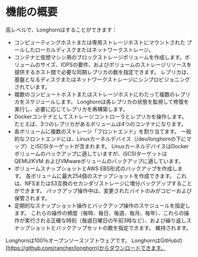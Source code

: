 # 機能の概要

高レベルで、Longhornはすることができます：

- コンピューティングホストまたは専用ストレージホストにマウントされた プールしたローカルディスクまたはネットワークストレージ。
- コンテナと仮想マシン用のブロックストレージボリュームを作成します。ボリュームのサイズ、IOPSの要件、およびボリュームのストレージリソースを提供するホスト間で必要な同期レプリカの数を指定できます。
レプリカは、基盤となるディスクまたはネットワークストレージにシンプロビジョニングされています。
- 複数のコンピュートホストまたはストレージホストにわたって複数のレプリカをスケジュールします。
Longhornは各レプリカの状態を監視して修復を実行し、必要に応じてレプリカを再構築します。
- Dockerコンテナとしてストレージコントローラとレプリカを操作します。
たとえば、3つのレプリカがあるボリュームは4つのコンテナになります。
- 各ボリュームに複数のストレージ「フロントエンド」を割り当てます。
一般的なフロントエンドには、Linuxカーネルデバイス（/dev/longhornの下にマップ）とiSCSIターゲットが含まれます。
LinuxカーネルデバイスはDockerボリュームのバックアップに適していますが、iSCSIターゲットは QEMU/KVM およびVMwareボリュームのバックアップに適しています。
- ボリュームスナップショットとAWS EBS形式のバックアップを作成します。
各ボリュームに最大254個のスナップショットを作成できます。
これは、NFSまたはS3互換のセカンダリストレージに増分バックアップすることができます。
バックアップ操作中は、変更されたバイトのみがコピーおよび保管されます。
- 定期的なスナップショット操作とバックアップ操作のスケジュールを指定します。
これらの操作の頻度（毎時、毎日、毎週、毎月、毎年）、これらの操作が実行される正確な時刻（毎週日曜日の午前3時など）、および繰り返しスナップショットとバックアップセットの数を指定できます。
維持されます。

Longhornは100％オープンソースソフトウェアです。 
LonghornはGitHubの[https://github.com/rancher/longhorn]からダウンロードできます。
